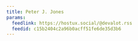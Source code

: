```yaml
---
title: Peter J. Jones
params:
  feedlink: https://hostux.social/@devalot.rss
  feedid: c15b2404c2a96b0acff51fe6de35d3b6
---
```

